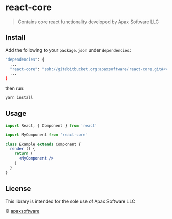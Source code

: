 # react-core

> Contains core react functionality developed by Apax Software LLC

## Install

Add the following to your `package.json` under `dependencies`:

```bash
"dependencies": {
  ...
  "react-core": "ssh://git@bitbucket.org:apaxsoftware/react-core.git#<version>",
  ...
}
```

then run:

```bash
yarn install
```

## Usage

```jsx
import React, { Component } from 'react'

import MyComponent from 'react-core'

class Example extends Component {
  render () {
    return (
      <MyComponent />
    )
  }
}
```

## License

This library is intended for the sole use of Apax Software LLC

© [apaxsoftware](https://bitbucket.org/apaxsoftware/react-core/)
